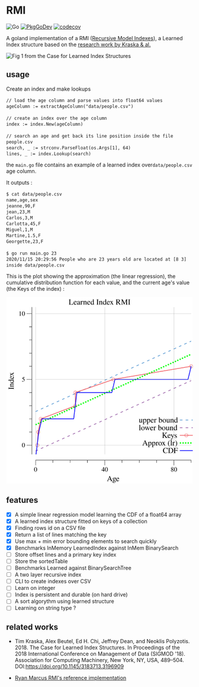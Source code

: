 RMI
===
![Go](https://github.com/BenJoyenConseil/rmi/workflows/Go/badge.svg)
[![PkgGoDev](https://pkg.go.dev/badge/github.com/BenJoyenConseil/rmi)](https://pkg.go.dev/github.com/BenJoyenConseil/rmi)
[![codecov](https://codecov.io/gh/BenJoyenConseil/rmi/branch/master/graph/badge.svg?token=JPHRRJECZ9)](https://codecov.io/gh/BenJoyenConseil/rmi)

A goland implementation of a RMI ([Recursive Model Indexes](https://github.com/learnedsystems/RMI)), 
a Learned Index structure based on the [research work by Kraska & al.](https://arxiv.org/abs/1712.01208) 

![Fig 1 from the Case for Learned Index Structures](http://people.csail.mit.edu/ryanmarcus/rmi.png)

## usage

Create an index and make lookups

	// load the age column and parse values into float64 values
	ageColumn := extractAgeColumn("data/people.csv")

	// create an index over the age column
	index := index.New(ageColumn)

	// search an age and get back its line position inside the file people.csv
	search, _ := strconv.ParseFloat(os.Args[1], 64)
	lines, _ := index.Lookup(search)

the `main.go` file contains an example of a learned index over`data/people.csv` age column. 

It outputs : 

	$ cat data/people.csv
	name,age,sex
	jeanne,90,F
	jean,23,M
	Carlos,3,M
	Carlotta,45,F
	Miguel,1,M
	Martine,1.5,F
	Georgette,23,F

    $ go run main.go 23
	2020/11/15 20:29:56 People who are 23 years old are located at [8 3] inside data/people.csv 

This is the plot showing the approximation (the linear regression), the cumulative distribution function for each value,
and the current age's value (the Keys of the index) : 

![Fig 2 the LearnedIndex over people.csv](assets/plot.svg)

## features

- [x] A simple linear regression model learning the CDF of a float64 array
- [x] A learned index structure fitted on keys of a collection
- [x] Finding rows id on a CSV file
- [x] Return a list of lines matching the key
- [x] Use max + min error bounding elements to search quickly
- [x] Benchmarks InMemory LearnedIndex against InMem BinarySearch
- [ ] Store offset lines and a primary key index
- [ ] Store the sortedTable
- [ ] Benchmarks Learned against BinarySearchTree
- [ ] A two layer recursive index
- [ ] CLI to create indexes over CSV
- [ ] Learn on integer
- [ ] Index is persistent and durable (on hard drive)
- [ ] A sort algorythm using learned structure
- [ ] Learning on string type ?

## related works

* Tim Kraska, Alex Beutel, Ed H. Chi, Jeffrey Dean, and Neoklis Polyzotis. 2018. The Case for Learned Index Structures. In Proceedings of the 2018 International Conference on Management of Data (SIGMOD '18). Association for Computing Machinery, New York, NY, USA, 489–504. DOI:https://doi.org/10.1145/3183713.3196909

* [Ryan Marcus RMI's reference implementation](https://github.com/learnedsystems/RMI)
